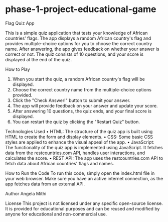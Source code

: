 # phase-1-project-educational-game
Flag Quiz App

This is a simple quiz application that tests your knowledge of African countries' flags. The app displays a random African country's flag and provides multiple-choice options for you to choose the correct country name. After answering, the app gives feedback on whether your answer is correct or not. The quiz consists of 10 questions, and your score is displayed at the end of the quiz.

How to Play
1.	When you start the quiz, a random African country's flag will be displayed.
2.	Choose the correct country name from the multiple-choice options provided.
3.	Click the "Check Answer!" button to submit your answer.
4.	The app will provide feedback on your answer and update your score.
5.	After answering 10 questions, the quiz ends, and your final score is displayed.
6.	You can restart the quiz by clicking the "Restart Quiz" button.

Technologies Used
•	HTML: The structure of the quiz app is built using HTML to create the form and display elements.
•	CSS: Some basic CSS styles are applied to enhance the visual appeal of the app.
•	JavaScript: The functionality of the quiz app is implemented using JavaScript. It fetches data from the restcountries.com API, handles user interactions, and calculates the score.
•	REST API: The app uses the restcountries.com API to fetch data about African countries' flags and names.

How to Run the Code
To run this code, simply open the index.html file in your web browser. Make sure you have an active internet connection, as the app fetches data from an external API.

Author
Angela Mithi

License
This project is not licensed under any specific open-source license. It is provided for educational purposes and can be reused and modified by anyone for educational and non-commercial use.